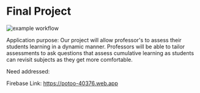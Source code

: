 # Final Project

![example workflow](https://github.com/csci0312-f22/project-potoo/actions/workflows/node.js.yml/badge.svg)

Application purpose: Our project will allow professor's to assess their students learning in a dynamic manner. Professors will be able to tailor assessments to ask questions that assess cumulative learning as students can revisit subjects as they get more comfortable.

Need addressed:

Firebase Link: https://potoo-40376.web.app
